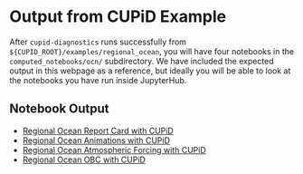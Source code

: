 # Output from CUPiD Example

After `cupid-diagnostics` runs successfully from `${CUPID_ROOT}/examples/regional_ocean`,
you will have four notebooks in the `computed_notebooks/ocn/` subdirectory.
We have included the expected output in this webpage as a reference,
but ideally you will be able to look at the notebooks you have run inside JupyterHub.

## Notebook Output

* [Regional Ocean Report Card with CUPiD](cupid_output/Regional_Ocean_Report_Card)
* [Regional Ocean Animations with CUPiD](cupid_output/Regional_Ocean_Animations)
* [Regional Ocean Atmospheric Forcing with CUPiD](cupid_output/Regional_Ocean_Atmospheric_Forcing)
* [Regional Ocean OBC with CUPiD](cupid_output/Regional_Ocean_OBC)